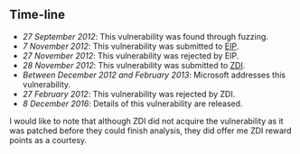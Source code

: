 Time-line
---------
* *27 September 2012*: This vulnerability was found through fuzzing.
* *7 November 2012*: This vulnerability was submitted to [EIP][].
* *27 November 2012*: This vulnerability was rejected by EIP.
* *28 November 2012*: This vulnerability was submitted to [ZDI][].
* *Between December 2012 and February 2013*: Microsoft addresses this
  vulnerability.
* *27 February 2012*: This vulnerability was rejected by ZDI.
* *8 December 2016*: Details of this vulnerability are released.

I would like to note that although ZDI did not acquire the vulnerability as it
was patched before they could finish analysis, they did offer me ZDI reward
points as a courtesy.

[EIP]: https://rsp.exodusintel.com/
[ZDI]: http://zerodayinitiative.com/

